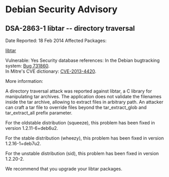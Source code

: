 
Debian Security Advisory
========================


DSA-2863-1 libtar -- directory traversal
----------------------------------------



Date Reported:
18 Feb 2014
Affected Packages:

[libtar](https://packages.debian.org/src:libtar)

Vulnerable:
Yes
Security database references:
In the Debian bugtracking system: [Bug 731860](https://bugs.debian.org/cgi-bin/bugreport.cgi?bug=731860).  
In Mitre's CVE dictionary: [CVE-2013-4420](https://security-tracker.debian.org/tracker/CVE-2013-4420).  

More information:

A directory traversal attack was reported against libtar, a C library for
manipulating tar archives. The application does not validate the
filenames inside the tar archive, allowing to extract files in arbitrary
path. An attacker can craft a tar file to override files beyond the
tar\_extract\_glob and tar\_extract\_all prefix parameter.


For the oldstable distribution (squeeze), this problem has been fixed in
version 1.2.11-6+deb6u2.


For the stable distribution (wheezy), this problem has been fixed in
version 1.2.16-1+deb7u2.


For the unstable distribution (sid), this problem has been fixed in
version 1.2.20-2.


We recommend that you upgrade your libtar packages.





